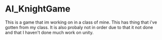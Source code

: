 # AI_KnightGame

This is a game that im working on in a class of mine. This has thing that i've gotten from my class. 
It is also probaly not in order due to that it not done and that I haven't done much work on unity. 
